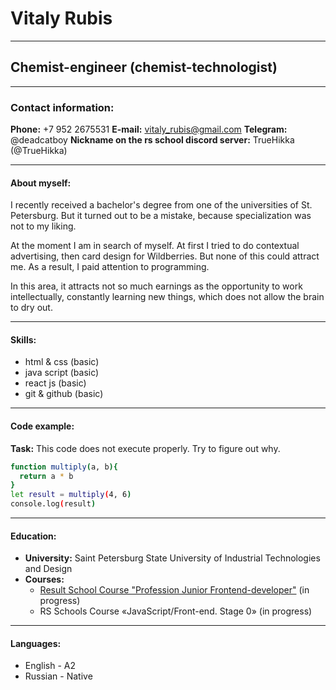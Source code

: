 # Vitaly Rubis
_ _ _
## Chemist-engineer (chemist-technologist)
_ _ _
### Contact information: 
**Phone:** +7 952 2675531
**E-mail:** vitaly_rubis@gmail.com
**Telegram:** @deadcatboy
**Nickname on the rs school discord server:** TrueHikka (@TrueHikka)
_ _ _
#### About myself:

I recently received a bachelor's degree from one of the universities of St. Petersburg. But it turned out to be a mistake, because specialization was not to my liking.

At the moment I am in search of myself. At first I tried to do contextual advertising, then card design for Wildberries. But none of this could attract me. As a result, I paid attention to programming.

In this area, it attracts not so much earnings as the opportunity to work intellectually, constantly learning new things, which does not allow the brain to dry out.
_ _ _
#### Skills: 

* html & css (basic)
* java script (basic)
* react js (basic)
* git & github (basic)

_ _ _
#### Code example:

**Task:** This code does not execute properly. Try to figure out why.

```sh
function multiply(a, b){
  return a * b
}
let result = multiply(4, 6)
console.log(result)
```
_ _ _
#### Education: 
* **University:** Saint Petersburg State University of Industrial Technologies and Design
* **Courses:**
    * [Result School Course "Profession Junior Frontend-developer"](https://result.school/products/junior-js) (in progress)
    * RS Schools Course «JavaScript/Front-end. Stage 0» (in progress)

_ _ _
#### Languages:
* English - A2
* Russian - Native